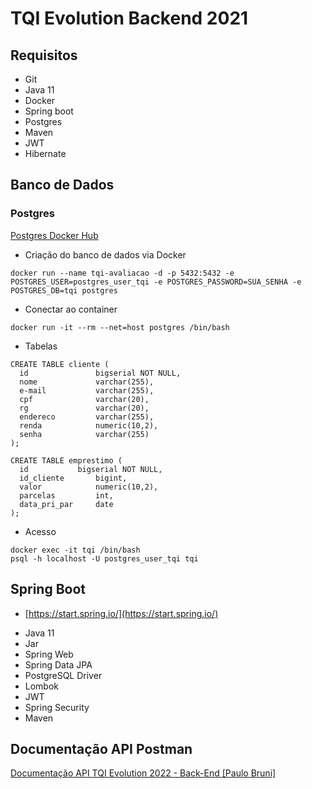 # TQI Evolution Backend 2021

## Requisitos

* Git
* Java 11
* Docker
* Spring boot
* Postgres
* Maven
* JWT
* Hibernate

## Banco de Dados

### Postgres

[Postgres Docker Hub](https://hub.docker.com/_/postgres)

* Criação do banco de dados via Docker

```shell script
docker run --name tqi-avaliacao -d -p 5432:5432 -e POSTGRES_USER=postgres_user_tqi -e POSTGRES_PASSWORD=SUA_SENHA -e POSTGRES_DB=tqi postgres
```
* Conectar ao container

```shell script
docker run -it --rm --net=host postgres /bin/bash
```

* Tabelas

```shell script
CREATE TABLE cliente (
  id	           bigserial NOT NULL,
  nome             varchar(255),
  e-mail           varchar(255),
  cpf              varchar(20),
  rg               varchar(20),
  endereco         varchar(255),
  renda            numeric(10,2),
  senha            varchar(255)	
);

CREATE TABLE emprestimo (
  id		   bigserial NOT NULL,
  id_cliente       bigint,
  valor            numeric(10,2),
  parcelas         int,
  data_pri_par	   date	
);
```
* Acesso

```shell script
docker exec -it tqi /bin/bash
psql -h localhost -U postgres_user_tqi tqi
```
## Spring Boot

* [https://start.spring.io/](https://start.spring.io/)

+ Java 11
+ Jar
+ Spring Web
+ Spring Data JPA
+ PostgreSQL Driver
+ Lombok
+ JWT
+ Spring Security
+ Maven

## Documentação API Postman

[Documentação API TQI Evolution 2022 - Back-End [Paulo Bruni]](https://documenter.getpostman.com/view/18075832/UVXesdpc)

